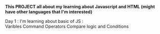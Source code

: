 <!DOCTYPE html>
<html>
  <head>
    <b> This PROJECT all about my learning about Javascript and HTML (might have other languages that I'm interested) </b>
  </head>
  <body>
    <p> Day 1  : I'm learning about basic of JS : <br>
      Varibles Command Operators Compare logic and Conditions
    </p>
   
    
  </body>
</html>
